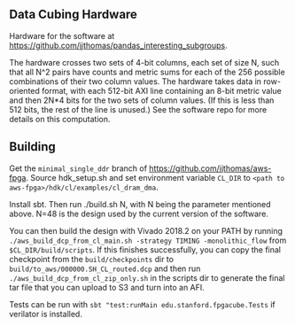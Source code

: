 ## Data Cubing Hardware

Hardware for the software at https://github.com/jjthomas/pandas_interesting_subgroups.

The hardware crosses two sets of 4-bit columns, each set of size N, such that all
N^2 pairs have counts and metric sums for each of the 256 possible combinations
of their two column values. The hardware takes data in row-oriented format,
with each 512-bit AXI line containing an 8-bit metric value and then
2N\*4 bits for the two sets of column values. (If this is less than 512 bits,
the rest of the line is unused.) See the software repo for more details
on this computation.

## Building

Get the `minimal_single_ddr` branch of https://github.com/jjthomas/aws-fpga.
Source hdk_setup.sh and set environment variable `CL_DIR` to `<path to aws-fpga>/hdk/cl/examples/cl_dram_dma`.

Install sbt. Then run ./build.sh N, with N being the parameter mentioned above.
N=48 is the design used by the current version of the software.

You can then build the design with Vivado 2018.2 on your PATH by running
`./aws_build_dcp_from_cl_main.sh -strategy TIMING -monolithic_flow` from
`$CL_DIR/build/scripts`. If this finishes successfully, you can copy the final
checkpoint from the `build/checkpoints` dir to `build/to_aws/000000.SH_CL_routed.dcp`
and then run `./aws_build_dcp_from_cl_zip_only.sh` in the scripts
dir to generate the final tar file that you can upload to S3 and turn
into an AFI.

Tests can be run with `sbt "test:runMain edu.stanford.fpgacube.Tests`
if verilator is installed.
